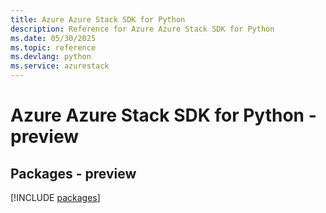 ```yaml
---
title: Azure Azure Stack SDK for Python
description: Reference for Azure Azure Stack SDK for Python
ms.date: 05/30/2025
ms.topic: reference
ms.devlang: python
ms.service: azurestack
---
```

# Azure Azure Stack SDK for Python - preview
## Packages - preview
[!INCLUDE [packages](azure-stack-index.md)]